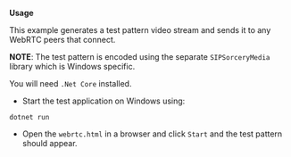 **Usage**

This example generates a test pattern video stream and sends it to any WebRTC peers that connect.

**NOTE**: The test pattern is encoded using the separate `SIPSorceryMedia` library which is Windows specific.

You will need `.Net Core` installed.

- Start the test application on Windows using:

`dotnet run`

- Open the `webrtc.html` in a browser and click `Start` and the test pattern should appear.
